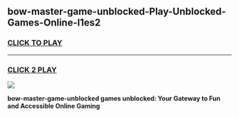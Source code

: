 
## bow-master-game-unblocked-Play-Unblocked-Games-Online-l1es2
<h3>
<a href="https://premium76.site?title=bow-master-game-unblocked&ref=25A">CLICK TO PLAY</a></h3>
<hr>

<h3>
<a href="https://premium76.site?title=bow-master-game-unblocked&ref=25A">CLICK 2 PLAY</a>
  
</h3>

<a href="https://premium76.site?title=bow-master-game-unblocked&ref=25A"><img src="https://clearcache.store/games.png"></a>


**bow-master-game-unblocked games unblocked: Your Gateway to Fun and Accessible Online Gaming**
